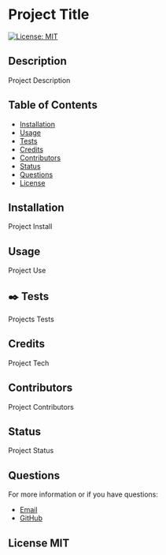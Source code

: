 
#  Project Title   
  
[![License: MIT](https://img.shields.io/badge/License-MIT-yellow.svg)](https://opensource.org/licenses/MIT)
  
## Description
Project Description
  
## Table of Contents   


* [Installation](#installation)
* [Usage](#usage)
* [Tests](#tests)
* [Credits](#credits)
* [Contributors](#contributors)
* [Status](#status)
* [Questions](#questions)
* [License](#license)
  
## Installation 
Project Install
  
## Usage 
Project Use

## :black_nib: Tests 
Projects Tests
  
## Credits 
Project Tech

## Contributors 
Project Contributors

## Status
Project Status

## Questions
For more information or if you have questions:
* [Email](mailto:ProjectEmail)
* [GitHub](https://github.com/ProjectUsername)
  
## License MIT